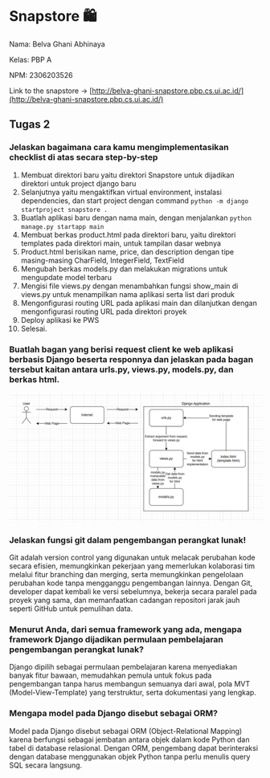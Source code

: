 # Snapstore 🛍️

Nama: Belva Ghani Abhinaya

Kelas: PBP A

NPM: 2306203526

Link to the snapstore -> [http://belva-ghani-snapstore.pbp.cs.ui.ac.id/](http://belva-ghani-snapstore.pbp.cs.ui.ac.id/)

## Tugas 2

### Jelaskan bagaimana cara kamu mengimplementasikan checklist di atas secara step-by-step

1. Membuat direktori baru yaitu direktori Snapstore untuk dijadikan direktori untuk project django baru
2. Selanjutnya yaitu mengaktifkan virtual environment, instalasi dependencies, dan start project dengan command `python -m django startproject snapstore .`
3. Buatlah aplikasi baru dengan nama main, dengan menjalankan `python manage.py startapp main`
4. Membuat berkas product.html pada direktori baru, yaitu direktori templates pada direktori main, untuk tampilan dasar webnya
5. Product.html berisikan name, price, dan description dengan tipe masing-masing CharField, IntegerField, TextField
6. Mengubah berkas models.py dan melakukan migrations untuk mengupdate model terbaru
7. Mengisi file views.py dengan menambahkan fungsi show_main di views.py untuk menampilkan nama aplikasi serta list dari produk
8. Mengonfigurasi routing URL pada aplikasi main dan dilanjutkan dengan mengonfigurasi routing URL pada direktori proyek
9. Deploy aplikasi ke PWS
10. Selesai.

### Buatlah bagan yang berisi request client ke web aplikasi berbasis Django beserta responnya dan jelaskan pada bagan tersebut kaitan antara urls.py, views.py, models.py, dan berkas html.
![Screenshot 2024-09-09 234332.png](https://github.com/Staphlerr/snapstore/blob/e3010cc47524d196a55d809a1c8c6512e9e28b71/Screenshot%202024-09-09%20234332.png)

### Jelaskan fungsi git dalam pengembangan perangkat lunak!

Git adalah version control yang digunakan untuk melacak perubahan kode secara efisien, memungkinkan pekerjaan yang memerlukan kolaborasi tim melalui fitur branching dan merging, serta memungkinkan pengelolaan perubahan kode tanpa mengganggu pengembangan lainnya. Dengan Git, developer dapat kembali ke versi sebelumnya, bekerja secara paralel pada proyek yang sama, dan memanfaatkan cadangan repositori jarak jauh seperti GitHub untuk pemulihan data.

### Menurut Anda, dari semua framework yang ada, mengapa framework Django dijadikan permulaan pembelajaran pengembangan perangkat lunak?

Django dipilih sebagai permulaan pembelajaran karena menyediakan banyak fitur bawaan, memudahkan pemula untuk fokus pada pengembangan tanpa harus membangun semuanya dari awal, pola MVT (Model-View-Template) yang terstruktur, serta dokumentasi yang lengkap.

### Mengapa model pada Django disebut sebagai ORM?

Model pada Django disebut sebagai ORM (Object-Relational Mapping) karena berfungsi sebagai jembatan antara objek dalam kode Python dan tabel di database relasional. Dengan ORM, pengembang dapat berinteraksi dengan database menggunakan objek Python tanpa perlu menulis query SQL secara langsung.
